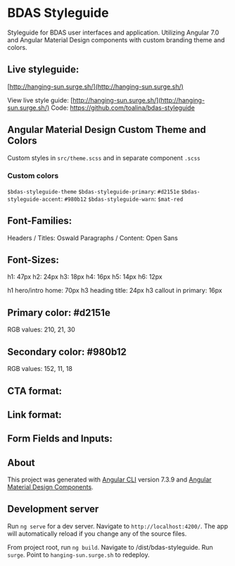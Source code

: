 # BDAS Styleguide
Styleguide for BDAS user interfaces and application. Utilizing Angular 7.0 and Angular Material Design components with custom branding theme and colors.

## Live styleguide: 
[http://hanging-sun.surge.sh/](http://hanging-sun.surge.sh/)

View live style guide: [http://hanging-sun.surge.sh/](http://hanging-sun.surge.sh/)
Code: https://github.com/toalina/bdas-styleguide

## Angular Material Design Custom Theme and Colors
Custom styles in `src/theme.scss` and in separate component `.scss`

### Custom colors

`$bdas-styleguide-theme`
`$bdas-styleguide-primary`: `#d2151e`
`$bdas-styleguide-accent`: `#980b12`
`$bdas-styleguide-warn`: `$mat-red`


## Font-Families: 
Headers / Titles: Oswald
Paragraphs / Content: Open Sans

## Font-Sizes: 
h1: 47px
h2: 24px
h3: 18px
h4: 16px
h5: 14px
h6: 12px

h1 hero/intro home: 70px
h3 heading title: 24px
h3 callout in primary: 16px

## Primary color: #d2151e
RGB values: 210, 21, 30

## Secondary color: #980b12
RGB values: 152, 11, 18

## CTA format:

## Link format:

## Form Fields and Inputs:


## About
This project was generated with [Angular CLI](https://github.com/angular/angular-cli) version 7.3.9 and [Angular Material Design Components](https://material.angular.io/).

## Development server
Run `ng serve` for a dev server. Navigate to `http://localhost:4200/`. The app will automatically reload if you change any of the source files.

From project root, run `ng build`. Navigate to /dist/bdas-styleguide. Run `surge`. Point to `hanging-sun.surge.sh` to redeploy.